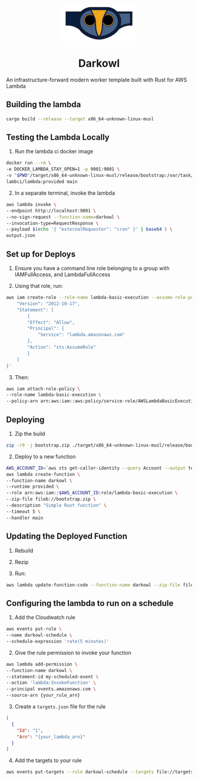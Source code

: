 <p align="center">
  <img width="200" height="100" src="/darkowl.png">
</p>
<h1 align="center">Darkowl</h1>

An infrastructure-forward modern worker template built with Rust for AWS Lambda


## Building the lambda

```bash
cargo build --release --target x86_64-unknown-linux-musl
```

## Testing the Lambda Locally

1. Run the lambda ci docker image 

```bash
docker run --rm \
-e DOCKER_LAMBDA_STAY_OPEN=1 -p 9001:9001 \
-v "$PWD"/target/x86_64-unknown-linux-musl/release/bootstrap:/var/task/bootstrap:ro,delegated \
lambci/lambda:provided main
```

2. In a separate terminal, invoke the lambda

```bash
aws lambda invoke \
--endpoint http://localhost:9001 \
--no-sign-request --function-name=darkowl \
--invocation-type=RequestResponse \
--payload $(echo '{ "externalRequester": "cron" }' | base64 ) \
output.json
```

## Set up for Deploys

1. Ensure you have a command line role belonging to a group with IAMFullAccess, and LambdaFullAccess

2. Using that role, run:

```bash
aws iam create-role --role-name lambda-basic-execution --assume-role-policy-document '{
    "Version": "2012-10-17",
    "Statement": [
        {
        "Effect": "Allow",
        "Principal": {
            "Service": "lambda.amazonaws.com"
        },
        "Action": "sts:AssumeRole"
        }
    ]
}'
```

3. Then:

```bash
aws iam attach-role-policy \
--role-name lambda-basic-execution \
--policy-arn arn:aws:iam::aws:policy/service-role/AWSLambdaBasicExecutionRole
```

## Deploying

1. Zip the build

```bash
zip -r9 -j bootstrap.zip ./target/x86_64-unknown-linux-musl/release/bootstrap
```

2. Deploy to a new function

```bash
AWS_ACCOUNT_ID=`aws sts get-caller-identity --query Account --output text` && \
aws lambda create-function \
--function-name darkowl \
--runtime provided \
--role arn:aws:iam::$AWS_ACCOUNT_ID:role/lambda-basic-execution \
--zip-file fileb://bootstrap.zip \
--description "Simple Rust function" \
--timeout 5 \
--handler main
```

## Updating the Deployed Function

1. Rebuild

2. Rezip

3. Run:

```bash
aws lambda update-function-code --function-name darkowl --zip-file fileb://bootstrap.zip
```

## Configuring the lambda to run on a schedule

1. Add the Cloudwatch rule

```bash
aws events put-rule \
--name darkowl-schedule \
--schedule-expression 'rate(5 minutes)'
```

2. Give the rule permission to invoke your function

```bash
aws lambda add-permission \
--function-name darkowl \
--statement-id my-scheduled-event \
--action 'lambda:InvokeFunction' \
--principal events.amazonaws.com \
--source-arn {your_rule_arn}
```

3. Create a `targets.json` file for the rule

```json
[
  {
    "Id": "1", 
    "Arn": "{your_lambda_arn}"
  }
]
```

4. Add the targets to your rule

```bash
aws events put-targets --rule darkowl-schedule --targets file://targets.json
```